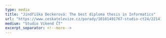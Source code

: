 ```yaml
---
type: media
title: "Jindřiška Deckerová: The best diploma thesis in Informatics"
url: "https://www.ceskatelevize.cz/porady/10101491767-studio-ct24/221411058250702/"
medium: "Studio Víkend ČT"
excerpt_separator: <!--more-->
---
```

<!--more-->

